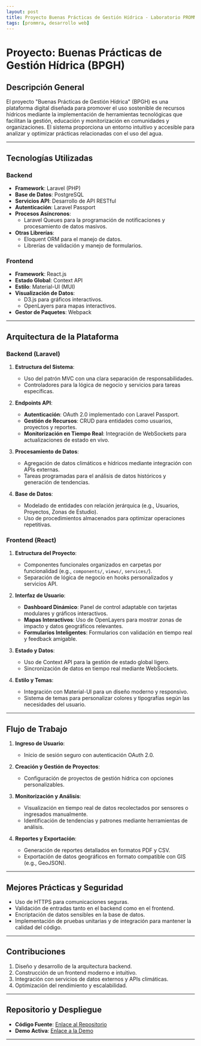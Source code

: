 ```yaml
---
layout: post
title: Proyecto Buenas Prácticas de Gestión Hídrica - Laboratorio PROMMRA / Universidad de La Serena
tags: [prommra, desarrollo web]
---
```

# Proyecto: Buenas Prácticas de Gestión Hídrica (BPGH)

## Descripción General
El proyecto "Buenas Prácticas de Gestión Hídrica" (BPGH) es una plataforma digital diseñada para promover el uso sostenible de recursos hídricos mediante la implementación de herramientas tecnológicas que facilitan la gestión, educación y monitorización en comunidades y organizaciones. El sistema proporciona un entorno intuitivo y accesible para analizar y optimizar prácticas relacionadas con el uso del agua.

---

## Tecnologías Utilizadas

### Backend
- **Framework**: Laravel (PHP)
- **Base de Datos**: PostgreSQL
- **Servicios API**: Desarrollo de API RESTful
- **Autenticación**: Laravel Passport
- **Procesos Asíncronos**:
  - Laravel Queues para la programación de notificaciones y procesamiento de datos masivos.
- **Otras Librerías**:
  - Eloquent ORM para el manejo de datos.
  - Librerías de validación y manejo de formularios.

### Frontend
- **Framework**: React.js
- **Estado Global**: Context API
- **Estilo**: Material-UI (MUI)
- **Visualización de Datos**:
  - D3.js para gráficos interactivos.
  - OpenLayers para mapas interactivos.
- **Gestor de Paquetes**: Webpack

---

## Arquitectura de la Plataforma

### Backend (Laravel)
1. **Estructura del Sistema**:
   - Uso del patrón MVC con una clara separación de responsabilidades.
   - Controladores para la lógica de negocio y servicios para tareas específicas.

2. **Endpoints API**:
   - **Autenticación**: OAuth 2.0 implementado con Laravel Passport.
   - **Gestión de Recursos**: CRUD para entidades como usuarios, proyectos y reportes.
   - **Monitorización en Tiempo Real**: Integración de WebSockets para actualizaciones de estado en vivo.

3. **Procesamiento de Datos**:
   - Agregación de datos climáticos e hídricos mediante integración con APIs externas.
   - Tareas programadas para el análisis de datos históricos y generación de tendencias.

4. **Base de Datos**:
   - Modelado de entidades con relación jerárquica (e.g., Usuarios, Proyectos, Zonas de Estudio).
   - Uso de procedimientos almacenados para optimizar operaciones repetitivas.

### Frontend (React)
1. **Estructura del Proyecto**:
   - Componentes funcionales organizados en carpetas por funcionalidad (e.g., `components/`, `views/`, `services/`).
   - Separación de lógica de negocio en hooks personalizados y servicios API.

2. **Interfaz de Usuario**:
   - **Dashboard Dinámico**: Panel de control adaptable con tarjetas modulares y gráficos interactivos.
   - **Mapas Interactivos**: Uso de OpenLayers para mostrar zonas de impacto y datos geográficos relevantes.
   - **Formularios Inteligentes**: Formularios con validación en tiempo real y feedback amigable.

3. **Estado y Datos**:
   - Uso de Context API para la gestión de estado global ligero.
   - Sincronización de datos en tiempo real mediante WebSockets.

4. **Estilo y Temas**:
   - Integración con Material-UI para un diseño moderno y responsivo.
   - Sistema de temas para personalizar colores y tipografías según las necesidades del usuario.

---

## Flujo de Trabajo

1. **Ingreso de Usuario**:
   - Inicio de sesión seguro con autenticación OAuth 2.0.

2. **Creación y Gestión de Proyectos**:
   - Configuración de proyectos de gestión hídrica con opciones personalizables.

3. **Monitorización y Análisis**:
   - Visualización en tiempo real de datos recolectados por sensores o ingresados manualmente.
   - Identificación de tendencias y patrones mediante herramientas de análisis.

4. **Reportes y Exportación**:
   - Generación de reportes detallados en formatos PDF y CSV.
   - Exportación de datos geográficos en formato compatible con GIS (e.g., GeoJSON).

---

## Mejores Prácticas y Seguridad
- Uso de HTTPS para comunicaciones seguras.
- Validación de entradas tanto en el backend como en el frontend.
- Encriptación de datos sensibles en la base de datos.
- Implementación de pruebas unitarias y de integración para mantener la calidad del código.

---

## Contribuciones
1. Diseño y desarrollo de la arquitectura backend.
2. Construcción de un frontend moderno e intuitivo.
3. Integración con servicios de datos externos y APIs climáticas.
4. Optimización del rendimiento y escalabilidad.

---

## Repositorio y Despliegue
- **Código Fuente**: [Enlace al Repositorio](#)
- **Demo Activa**: [Enlace a la Demo](#)

---

